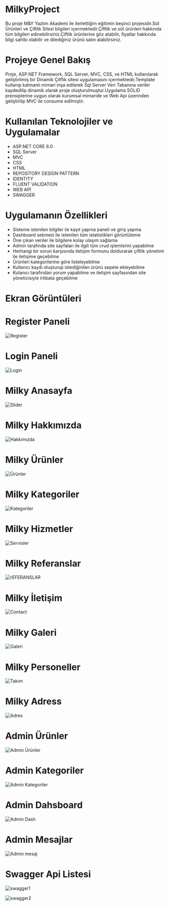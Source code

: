 # MilkyProject
Bu proje M&Y Yazlım Akademi ile ilerlettiğim eğitimin beşinci projesidir.Süt Ürünleri ve Çiftlik Sitesi bilgileri içermektedir.Çiftlik ve süt ürünleri  hakkında tüm bilgileri edinebilirsiniz.Çiftlik ürünlerine göz atabilir, fiyatlar hakkında bilgi sahibi olabilir ve dilediğiniz ürünü satın alabilirsiniz.
# Projeye Genel Bakış
Proje, ASP.NET Framework, SQL Server, MVC, CSS, ve HTML kullanılarak geliştirilmiş bir Dinamik Çitflik sitesi uygulamasını içermektedir.Template kullanıp katmanlı mimari inşa edilerek Sql Server Veri Tabanına veriler kaydedilip dinamik olarak proje oluşturulmuştur.Uygulama SOLID prensiplerine uygun olarak kurumsal mimaride ve Web Api üzerinden geliştirilip MVC ile consume edilmiştir.
# Kullanılan Teknolojiler ve Uygulamalar
- ASP.NET CORE 6.0
- SQL Server
- MVC
- CSS
- HTML
- REPOSİTORY DESİGN PATTERN
- IDENTITY
- FLUENT VALIDATION
- WEB APİ
- SWAGGER
 # Uygulamanın Özellikleri
- Sisteme istenilen bilgiler ile kayıt yapma paneli ve giriş yapma
- Dashboard sekmesi ile istenilen tüm istatistikleri görüntüleme
- Öne çıkan veriler ile bilgilere kolay ulaşım sağlama
- Admin tarafında site sayfaları ile ilgili tüm crud işlemlerini yapabilme
- Herhangi bir sorun karşısında iletişim formunu doldurarak çiftlik yönetimi ile iletişime geçebilme
- Ürünleri kategorilerine göre listeleyebilme
- Kullanıcı kaydı oluşturup istediğinilen ürünü sepete ekleyebilme
- Kulanıcı tarafından yorum yapabilme ve iletişim sayfasından site yöneticisiyle irtibata geçebilme
 # Ekran Görüntüleri
 # Register Paneli
 ![Register](https://github.com/MnrMine/MilkyProject/assets/148393149/e788f895-8383-4363-81a1-a3c4a7e05cc6)
# Login Paneli 
![Login](https://github.com/MnrMine/MilkyProject/assets/148393149/6c418f4c-9cb6-4afc-b2fa-b2974712ea35)
# Milky Anasayfa
![Slider](https://github.com/MnrMine/MilkyProject/assets/148393149/97647b49-614a-4ffe-8240-b071eca379a6)
# Milky Hakkımızda
![Hakkımızda](https://github.com/MnrMine/MilkyProject/assets/148393149/ffa3aa7c-e1a7-4504-95a7-96bc881df5e5)
# Milky Ürünler
![Ürünler](https://github.com/MnrMine/MilkyProject/assets/148393149/55edcfbc-903e-47dc-af14-08e59a10a7ef)
# Milky Kategoriler
![Kategoriler](https://github.com/MnrMine/MilkyProject/assets/148393149/12c0c4e1-a329-4212-a3e4-54599b70eed6)
# Milky Hizmetler
![Servisler](https://github.com/MnrMine/MilkyProject/assets/148393149/86f230b3-cf50-42c9-840e-528c62d89e16)
# Milky Referanslar
![rEFERANSLAR](https://github.com/MnrMine/MilkyProject/assets/148393149/984c87b5-e2b8-42fa-80dd-19e8cda81807)
# Milky İletişim
![Contact](https://github.com/MnrMine/MilkyProject/assets/148393149/687a4657-7707-4c11-be86-8a0f377c6f7b)
# Milky Galeri
![Galeri](https://github.com/MnrMine/MilkyProject/assets/148393149/3643183c-3b7e-4186-874d-a5a17a54a3c9)
# Milky Personeller
![Takım](https://github.com/MnrMine/MilkyProject/assets/148393149/d8526ed8-af45-40f3-acd3-62b9a3515e08)
# Milky Adress
![Adres](https://github.com/MnrMine/MilkyProject/assets/148393149/0057686f-8089-428b-a0be-acf974862330)
# Admin Ürünler
![Admin Ürünler](https://github.com/MnrMine/MilkyProject/assets/148393149/c0af84d4-3653-453f-897b-a1eed12422eb)
# Admin Kategoriler
![Admin Kategoriler](https://github.com/MnrMine/MilkyProject/assets/148393149/32e75d2b-7c33-452c-a60e-a972d4491ffe)
# Admin Dahsboard
![Admin Dash](https://github.com/MnrMine/MilkyProject/assets/148393149/f807f309-6307-44c7-b943-b690d41b7027)
# Admin Mesajlar
![Admin mesaj](https://github.com/MnrMine/MilkyProject/assets/148393149/fd0e9359-a8d4-4899-8812-3c9d3bdc753d)
# Swagger Api Listesi 
![swagger1](https://github.com/MnrMine/MilkyProject/assets/148393149/3b59a322-5086-4807-be7e-8dbfcc3b4385)

![swagger2](https://github.com/MnrMine/MilkyProject/assets/148393149/a1509811-1023-42b3-8261-80a7560807bb)












